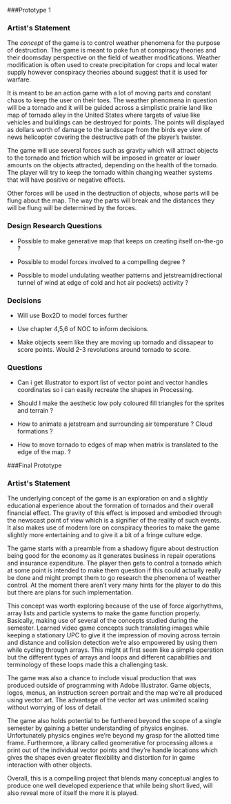 ###Prototype 1

### Artist's Statement 

The _concept_ of the game is to control weather phenomena for the purpose of destruction. The game is meant to poke fun at conspiracy theories and their doomsday perspective on the field of weather modifications. Weather modification is often used to create precipitation for crops and local water supply however conspiracy theories abound suggest that it is used for warfare. 

It is meant to be an action game with a lot of moving parts and constant chaos to keep the user on their toes. The weather phenomena in question will be a tornado and it will be guided across a simplistic prairie land like map of tornado alley in the United States where targets of value like vehicles and buildings can be destroyed for points. The points will displayed as dollars worth of damage to the landscape from the birds eye view of news helicopter covering the destructive path of the player’s twister. 

The game will use several forces such as gravity which will attract objects to the tornado and friction which will be imposed in greater or lower amounts on the objects attracted, depending on the health of the tornado. The player will try to keep the tornado within changing weather systems that will have positive or negative effects. 

Other forces will be used in the destruction of objects, whose parts will be flung about the map. The way the parts will break and the distances they will be flung will be determined by the forces.

### Design Research Questions

- Possible to make generative map that keeps on creating itself on-the-go ?

- Possible to model forces involved to a compelling degree ?

- Possible to model undulating weather patterns and jetstream(directional tunnel of wind at edge of cold and hot air pockets) activity ?

### Decisions

- Will use Box2D to model forces further

- Use chapter 4,5,6 of NOC to inform decisions.

- Make objects seem like they are moving up tornado and dissapear to score points. Would 2-3 revolutions around tornado to score.

### Questions

- Can i get illustrator to export list of vector point and vector handles coordinates so i can easily recreate the shapes in Processing.

- Should I make the aesthetic low poly coloured fill triangles for the sprites and terrain ?

- How to animate a jetstream and surrounding air temperature ? Cloud formations ?

- How to move tornado to edges of map when matrix is translated to the edge of the map. ?




###Final Prototype

### Artist's Statement

The underlying concept of the game is an exploration on and a slightly educational experience about the formation of tornados and their overall financial effect. The gravity of this effect is imposed and embodied through the newscast point of view which is a signifier of the reality of such events. It also makes use of modern lore on conspiracy theories to make the game slightly more entertaining and to give it a bit of a fringe culture edge. 

The game starts with a preamble from a shadowy figure about destruction being good for the economy as it generates business in repair operations and insurance expenditure. The player then gets to control a tornado which at some point is intended to make them question if this could actually really be done and might prompt them to go research the phenomena of weather control. At the moment there aren’t very many hints for the player to do this but there are plans for such implementation. 

This concept was worth exploring because of the use of force algorhythms, array lists and particle systems to make the game function properly. Basically, making use of several of the concepts studied during the semester. Learned video game concepts such translating images while keeping a stationary UPC to give it the impression of moving across terrain and distance and collision detection we’re also empowered by using them while cycling through arrays. This might at first seem like a simple operation but the different types of arrays and loops and different capabilities and terminology of these loops made this a challenging task.

The game was also a chance to include visual production that was produced outside of programming with Adobe Illustrator. Game objects, logos, menus, an instruction screen portrait and the map we’re all produced using vector art. The advantage of the vector art was unlimited scaling without worrying of loss of detail.

The game also holds potential to be furthered beyond the scope of a single semester by gaining a better understanding of physics engines. Unfortunately physics engines we’re beyond my grasp for the allotted time frame. Furthermore, a library called geomerative for processing allows a print out of the individual vector points and they’re handle locations which gives the shapes even greater flexibility and distortion for in game interaction with other objects.

Overall, this is a compelling project that blends many conceptual angles to produce one well developed experience that while being short lived, will also reveal more of itself the more it is played. 
